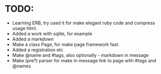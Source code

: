 TODO:
===================

- Learning ERB, try used it for make elegant ruby code and compress usage html.
- Added a work with sqlite, for example
- Added a markdown
- Make a class Page, for make page framework fast.
- Added a registration etc
- Make @name and #tags, also optionally - markdown in message
- Make (pre?) parser for make in message link to page with #tags and @names
